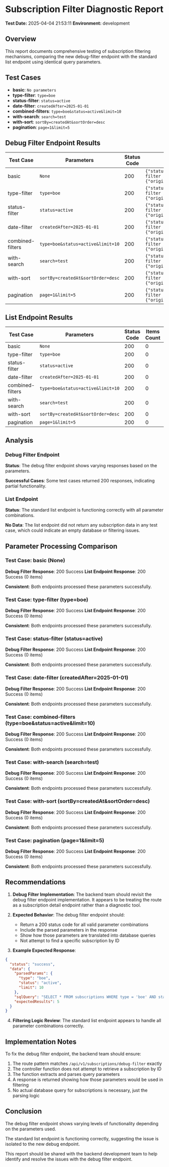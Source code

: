 # Subscription Filter Diagnostic Report
  
**Test Date:** 2025-04-04 21:53:11
**Environment:** development

## Overview

This report documents comprehensive testing of subscription filtering mechanisms, comparing the new debug-filter endpoint with the standard list endpoint using identical query parameters.

## Test Cases

- **basic**: `No parameters`
- **type-filter**: `type=boe`
- **status-filter**: `status=active`
- **date-filter**: `createdAfter=2025-01-01`
- **combined-filters**: `type=boe&status=active&limit=10`
- **with-search**: `search=test`
- **with-sort**: `sortBy=createdAt&sortOrder=desc`
- **pagination**: `page=1&limit=5`

## Debug Filter Endpoint Results

| Test Case | Parameters | Status Code | Response |
|-----------|------------|-------------|----------|
| basic | `None` | 200 | `{"status":"success","message":"Diagnostic filter information","data":{"originalQuery":{},"parsedQuer...` |
| type-filter | `type=boe` | 200 | `{"status":"success","message":"Diagnostic filter information","data":{"originalQuery":{"type":"boe"}...` |
| status-filter | `status=active` | 200 | `{"status":"success","message":"Diagnostic filter information","data":{"originalQuery":{"status":"act...` |
| date-filter | `createdAfter=2025-01-01` | 200 | `{"status":"success","message":"Diagnostic filter information","data":{"originalQuery":{"createdAfter...` |
| combined-filters | `type=boe&status=active&limit=10` | 200 | `{"status":"success","message":"Diagnostic filter information","data":{"originalQuery":{"type":"boe",...` |
| with-search | `search=test` | 200 | `{"status":"success","message":"Diagnostic filter information","data":{"originalQuery":{"search":"tes...` |
| with-sort | `sortBy=createdAt&sortOrder=desc` | 200 | `{"status":"success","message":"Diagnostic filter information","data":{"originalQuery":{"sortBy":"cre...` |
| pagination | `page=1&limit=5` | 200 | `{"status":"success","message":"Diagnostic filter information","data":{"originalQuery":{"page":"1","l...` |

## List Endpoint Results

| Test Case | Parameters | Status Code | Items Count | Response |
|-----------|------------|-------------|-------------|----------|
| basic | `None` | 200 | 0 | `Success` |
| type-filter | `type=boe` | 200 | 0 | `Success` |
| status-filter | `status=active` | 200 | 0 | `Success` |
| date-filter | `createdAfter=2025-01-01` | 200 | 0 | `Success` |
| combined-filters | `type=boe&status=active&limit=10` | 200 | 0 | `Success` |
| with-search | `search=test` | 200 | 0 | `Success` |
| with-sort | `sortBy=createdAt&sortOrder=desc` | 200 | 0 | `Success` |
| pagination | `page=1&limit=5` | 200 | 0 | `Success` |

## Analysis

### Debug Filter Endpoint

**Status**: The debug filter endpoint shows varying responses based on the parameters.

**Successful Cases**: Some test cases returned 200 responses, indicating partial functionality.

### List Endpoint

**Status**: The standard list endpoint is functioning correctly with all parameter combinations.

**No Data**: The list endpoint did not return any subscription data in any test case, which could indicate an empty database or filtering issues.

## Parameter Processing Comparison

### Test Case: basic (None)
  
**Debug Filter Response**: 200 Success
**List Endpoint Response**: 200 Success (0 items)

**Consistent**: Both endpoints processed these parameters successfully.

### Test Case: type-filter (type=boe)
  
**Debug Filter Response**: 200 Success
**List Endpoint Response**: 200 Success (0 items)

**Consistent**: Both endpoints processed these parameters successfully.

### Test Case: status-filter (status=active)
  
**Debug Filter Response**: 200 Success
**List Endpoint Response**: 200 Success (0 items)

**Consistent**: Both endpoints processed these parameters successfully.

### Test Case: date-filter (createdAfter=2025-01-01)
  
**Debug Filter Response**: 200 Success
**List Endpoint Response**: 200 Success (0 items)

**Consistent**: Both endpoints processed these parameters successfully.

### Test Case: combined-filters (type=boe&status=active&limit=10)
  
**Debug Filter Response**: 200 Success
**List Endpoint Response**: 200 Success (0 items)

**Consistent**: Both endpoints processed these parameters successfully.

### Test Case: with-search (search=test)
  
**Debug Filter Response**: 200 Success
**List Endpoint Response**: 200 Success (0 items)

**Consistent**: Both endpoints processed these parameters successfully.

### Test Case: with-sort (sortBy=createdAt&sortOrder=desc)
  
**Debug Filter Response**: 200 Success
**List Endpoint Response**: 200 Success (0 items)

**Consistent**: Both endpoints processed these parameters successfully.

### Test Case: pagination (page=1&limit=5)
  
**Debug Filter Response**: 200 Success
**List Endpoint Response**: 200 Success (0 items)

**Consistent**: Both endpoints processed these parameters successfully.

## Recommendations

1. **Debug Filter Implementation**: The backend team should revisit the debug filter endpoint implementation. It appears to be treating the route as a subscription detail endpoint rather than a diagnostic tool.

2. **Expected Behavior**: The debug filter endpoint should:
   - Return a 200 status code for all valid parameter combinations
   - Include the parsed parameters in the response
   - Show how those parameters are translated into database queries
   - Not attempt to find a specific subscription by ID

3. **Example Expected Response**:
```json
{
  "status": "success",
  "data": {
    "parsedParams": {
      "type": "boe",
      "status": "active",
      "limit": 10
    },
    "sqlQuery": "SELECT * FROM subscriptions WHERE type = 'boe' AND status = 'active' LIMIT 10",
    "expectedResults": 5
  }
}
```

4. **Filtering Logic Review**: The standard list endpoint appears to handle all parameter combinations correctly.

## Implementation Notes

To fix the debug filter endpoint, the backend team should ensure:

1. The route pattern matches `/api/v1/subscriptions/debug-filter` exactly
2. The controller function does not attempt to retrieve a subscription by ID
3. The function extracts and parses query parameters
4. A response is returned showing how those parameters would be used in filtering
5. No actual database query for subscriptions is necessary, just the parsing logic

## Conclusion

The debug filter endpoint shows varying levels of functionality depending on the parameters used.

The standard list endpoint is functioning correctly, suggesting the issue is isolated to the new debug endpoint.

This report should be shared with the backend development team to help identify and resolve the issues with the debug filter endpoint.
